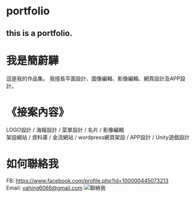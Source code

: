 # portfolio
## this is a portfolio.

# 我是簡蔚驊
這是我的作品集。
我擅長平面設計、圖像編輯、影像編輯、網頁設計及APP設計。

# 《接案內容》
LOGO設計 / 海報設計 / 菜單設計 / 名片 / 影像編輯  
架設網站 / 資料庫 / 金流網站 / wordpress網頁架設 / APP設計 / Unity遊戲設計

# 如何聯絡我
FB: https://www.facebook.com/profile.php?id=100000445073213  
Email: yahing6066@gmail.com ![聯絡我](https://mail.google.com/mail/u/0/?view=cm&fs=1&tf=1&to=yahing6066@gmail.com)
